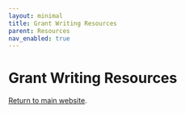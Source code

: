 ```yaml
---
layout: minimal
title: Grant Writing Resources
parent: Resources
nav_enabled: true
---
```


# Grant Writing Resources
[Return to main website]({{site.baseurl}}/).
